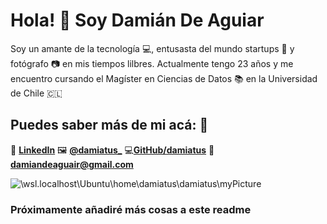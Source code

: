 # Hola! 👋 Soy Damián De Aguiar

Soy un amante de la tecnología :computer:, entusasta del mundo startups :rocket: y fotógrafo :camera: en mis tiempos lilbres. Actualmente tengo 23 años y me encuentro cursando el Magíster en Ciencias de Datos 📚 en la Universidad de Chile 🇨🇱


## Puedes saber más de mi acá: :link: 
💼 **[LinkedIn](https://www.linkedin.com/in/dami%C3%A1n-de-aguiar/)**
🖼️ **[@damiatus_](https://www.instagram.com/damiatus_)**
:computer:**[GitHub/damiatus](https://www.github.com/damiatus)**
:email: **[damiandeaguair@gmail.com](mailto:damiandeaguiar@gmail.com)** 

![\\wsl.localhost\Ubuntu\home\damiatus\damiatus\myPicture](/assets/\\wsl.localhost\Ubuntu\home\damiatus\damiatus\myPicture.jpg)

### Próximamente añadiré más cosas a este readme
